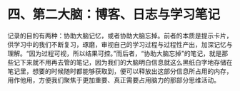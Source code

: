 # 四、第二大脑：博客、日志与学习笔记

记录的目的有两种：协助大脑记忆，或者协助大脑忘掉。前者的本质是提示卡片，供学习中的我们不断复习，琢磨，审视自己的学习过程与过程性产出，加深记忆与理解。“因为过程可视，所以结果可控。”而后者，“协助大脑忘掉”的笔记，就是那些记下来就不用再去管的笔记，因为我们的大脑明白信息就这么黑纸白字地存储在笔记里，想要的时候随时都能够获取到，便可以释放出这部分信息所占用的内存，用作他用，方便我们聚焦于更加重要、真正需要占用脑力的那部分思维活动。


